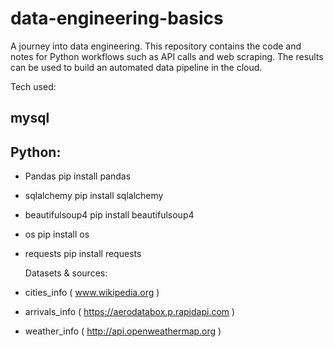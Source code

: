 # data-engineering-basics

A journey into data engineering. This repository contains the code and notes for Python workflows such as API calls and web scraping. The results can be used to build an automated data pipeline in the cloud.

Tech used:

## mysql

## Python:

- Pandas
  pip install pandas
- sqlalchemy
  pip install sqlalchemy
- beautifulsoup4
  pip install beautifulsoup4
- os pip
  install os
- requests
  pip install requests

  Datasets & sources:

- cities_info ( www.wikipedia.org )
- arrivals_info ( https://aerodatabox.p.rapidapi.com )
- weather_info ( http://api.openweathermap.org )
